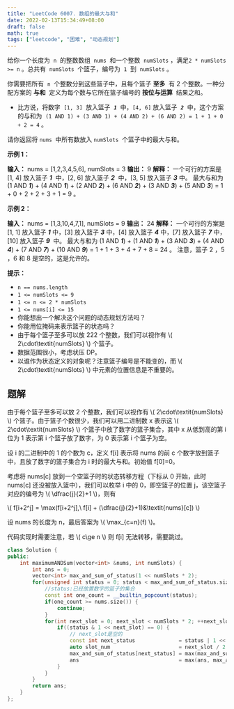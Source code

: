 ```yaml
---
title: "LeetCode 6007. 数组的最大与和"
date: 2022-02-13T15:34:49+08:00
draft: false
math: true
tags: ["leetcode", "困难", "动态规划"]
---
```


给你一个长度为  `n`  的整数数组  `nums`  和一个整数  `numSlots` ，满足`2 * numSlots >= n` 。总共有  `numSlots`  个篮子，编号为  `1`  到  `numSlots` 。

你需要把所有  `n`  个整数分到这些篮子中，且每个篮子 **至多**  有 2 个整数。一种分配方案的 **与和**  定义为每个数与它所在篮子编号的 **按位与运算**  结果之和。

- 比方说，将数字  `[1, 3]`  放入篮子  **_`1`_**  中，`[4, 6]` 放入篮子  **_`2`_**  中，这个方案的与和为  `(1 AND 1) + (3 AND 1) + (4 AND 2) + (6 AND 2) = 1 + 1 + 0 + 2 = 4` 。

请你返回将 `nums`  中所有数放入 `numSlots`  个篮子中的最大与和。

<!--more-->

**示例 1：**

**输入：** nums = [1,2,3,4,5,6], numSlots = 3
**输出：** 9
**解释：** 一个可行的方案是 [1, 4] 放入篮子 **_1_**  中，[2, 6] 放入篮子 **_2_**  中，[3, 5] 放入篮子 **_3_** 中。
最大与和为 (1 AND **_1_**) + (4 AND **_1_**) + (2 AND **_2_**) + (6 AND **_2_**) + (3 AND **_3_**) + (5 AND **_3_**) = 1 + 0 + 2 + 2 + 3 + 1 = 9 。

**示例 2：**

**输入：** nums = [1,3,10,4,7,1], numSlots = 9
**输出：** 24
**解释：** 一个可行的方案是 [1, 1] 放入篮子 **_1_** 中，[3] 放入篮子 **_3_** 中，[4] 放入篮子 **_4_** 中，[7] 放入篮子 **_7_** 中，[10] 放入篮子 **_9_**  中。
最大与和为 (1 AND **_1_**) + (1 AND **_1_**) + (3 AND **_3_**) + (4 AND **_4_**) + (7 AND **_7_**) + (10 AND **_9_**) = 1 + 1 + 3 + 4 + 7 + 8 = 24 。
注意，篮子 2 ，5 ，6 和 8 是空的，这是允许的。

**提示：**

- `n == nums.length`
- `1 <= numSlots <= 9`
- `1 <= n <= 2 * numSlots`
- `1 <= nums[i] <= 15`
- 你能想出一个解决这个问题的动态规划方法吗？
- 你能用位掩码来表示篮子的状态吗？
- 由于每个篮子至多可以放 222 个整数，我们可以视作有 \\( 2\cdot\textit{numSlots} \\) 个篮子。
- 数据范围很小，考虑状压 DP。
- 以谁作为状态定义的对象呢？注意篮子编号是不能变的，而 \\( 2\cdot\textit{numSlots} \\) 中元素的位置信息是不重要的。

## 题解

由于每个篮子至多可以放 2 个整数，我们可以视作有 \\( 2\cdot\textit{numSlots} \\) 个篮子。由于篮子个数很少，我们可以用二进制数 x 表示这 \\( 2\cdot\textit{numSlots} \\) 个篮子中放了数字的篮子集合，其中 x 从低到高的第 i 位为 1 表示第 i 个篮子放了数字，为 0 表示第 i 个篮子为空。

设 i 的二进制中的 1 的个数为 c，定义 f[i] 表示将 nums 的前 c 个数字放到篮子中，且放了数字的篮子集合为 i 时的最大与和。初始值 f[0]=0。

考虑将 nums[c] 放到一个空篮子时的状态转移方程（下标从 0 开始，此时 nums[c] 还没被放入篮中），我们可以枚举 i 中的 0，即空篮子的位置 j，该空篮子对应的编号为 \\( \dfrac{j}{2}+1 \\)，则有

\\( f[i+2^j] = \max(f[i+2^j],\ f[i] + (\dfrac{j}{2}+1)\&\textit{nums}[c]) \\)

设 nums 的长度为 n，最后答案为 \\( \max\_{c=n}(f) \\)。

代码实现时需要注意，若 \\( c\ge n \\) 则 f[i] 无法转移，需要跳过。

```cpp
class Solution {
public:
    int maximumANDSum(vector<int> &nums, int numSlots) {
        int ans = 0;
        vector<int> max_and_sum_of_status(1 << numSlots * 2);
        for(unsigned int status = 0; status < max_and_sum_of_status.size(); ++status) {
            //status:已经放置数字的篮子的集合
            const int one_count = __builtin_popcount(status);
            if(one_count >= nums.size()) {
                continue;
            }
            for(int next_slot = 0; next_slot < numSlots * 2; ++next_slot) {
                if((status & 1 << next_slot) == 0) {
                    // next_slot是空的
                    const int next_status              = status | 1 << next_slot;                                                                              ///< 加上next_slot之后的状态
                    auto slot_num                      = next_slot / 2 + 1;                                                                                    ///< slot编号
                    max_and_sum_of_status[next_status] = max(max_and_sum_of_status[next_status], max_and_sum_of_status[status] + (slot_num & nums[one_count]));//放置第onecount个数字
                    ans                                = max(ans, max_and_sum_of_status[next_status]);
                }
            }
        }
        return ans;
    }
};
```
